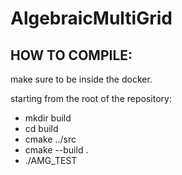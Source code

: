 # AlgebraicMultiGrid

## HOW TO COMPILE:

make sure to be inside the docker.

starting from the root of the repository:
- mkdir build 
- cd build 
- cmake ../src
- cmake --build . 
- ./AMG_TEST 
